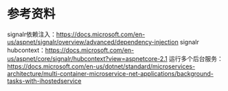 ﻿# 参考资料
signalr依赖注入：https://docs.microsoft.com/en-us/aspnet/signalr/overview/advanced/dependency-injection
signalr hubcontext：https://docs.microsoft.com/en-us/aspnet/core/signalr/hubcontext?view=aspnetcore-2.1
运行多个后台服务： https://docs.microsoft.com/en-us/dotnet/standard/microservices-architecture/multi-container-microservice-net-applications/background-tasks-with-ihostedservice